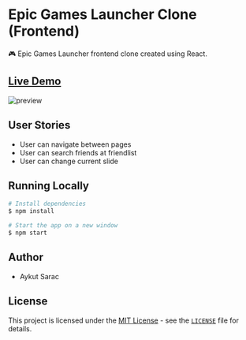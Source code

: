 # Epic Games Launcher Clone (Frontend)

🎮 Epic Games Launcher frontend clone created using React.

## [Live Demo](https://aykutsarac.github.io/epic-games-clone)

![preview](https://i.ibb.co/Q65Lxzm/epicpreview.gif)

## User Stories

- User can navigate between pages
- User can search friends at friendlist
- User can change current slide

## Running Locally

```bash
# Install dependencies
$ npm install

# Start the app on a new window
$ npm start
```

## Author

- Aykut Sarac

## License

This project is licensed under the [MIT License](https://opensource.org/licenses/MIT) - see the [`LICENSE`](LICENSE) file for details.
